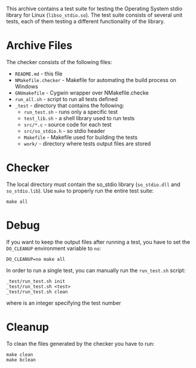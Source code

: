 This archive contains a test suite for testing the Operating System stdio
library for Linux (`libso_stdio.so`). The test suite consists of several
unit tests, each of them testing a different functionality of the library.

# Archive Files
The checker consists of the following files:
* `README.md` - this file
* `NMakefile.checker` - Makefile for automating the build process on Windows
* `GNUmakefile` - Cygwin wrapper over NMakefile.checke
* `run_all.sh` - script to run all tests defined
* `_test` - directory that contains the following:
  * `run_test.sh` - runs only a specific test
  * `test_lib.sh` - a shell library used to run tests
  * `src/*.c` - source code for each test
  * `src/so_stdio.h` - so stdio header
  * `Makefile` - Makefile used for building the tests
  * `work/` - directory where tests output files are stored

# Checker
The local directory must contain the so_stdio library (`so_stdio.dll` and 
`so_stdio.lib`).
Use `make` to properly run the entire test suite:
```
make all
```

# Debug
If you want to keep the output files after running a test, you have to set
the `DO_CLEANUP` environment variable to `no`:
```
DO_CLEANUP=no make all
```

In order to run a single test, you can manually run the `run_test.sh` script:
```
_test/run_test.sh init
_test/run_test.sh <test>
_test/run_test.sh clean
```
where <test> is an integer specifying the test number
# Cleanup
To clean the files generated by the checker you have to run:
```
make clean
make bclean
```
